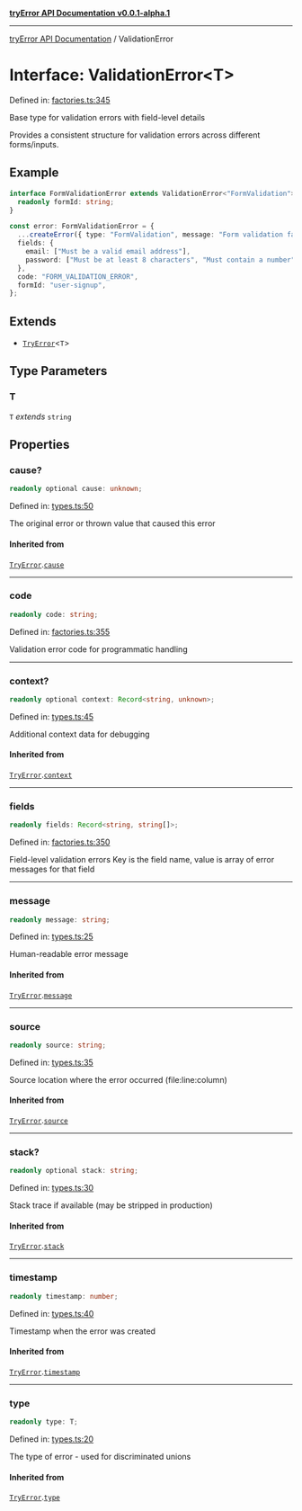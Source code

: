 [**tryError API Documentation v0.0.1-alpha.1**](../index.md)

---

[tryError API Documentation](../index.md) / ValidationError

# Interface: ValidationError\<T\>

Defined in: [factories.ts:345](https://github.com/oconnorjohnson/try-error/blob/e3ae0308069a4fba073f4543d527ad76373db795/src/factories.ts#L345)

Base type for validation errors with field-level details

Provides a consistent structure for validation errors across different forms/inputs.

## Example

```typescript
interface FormValidationError extends ValidationError<"FormValidation"> {
  readonly formId: string;
}

const error: FormValidationError = {
  ...createError({ type: "FormValidation", message: "Form validation failed" }),
  fields: {
    email: ["Must be a valid email address"],
    password: ["Must be at least 8 characters", "Must contain a number"],
  },
  code: "FORM_VALIDATION_ERROR",
  formId: "user-signup",
};
```

## Extends

- [`TryError`](TryError.md)\<`T`\>

## Type Parameters

### T

`T` _extends_ `string`

## Properties

### cause?

```ts
readonly optional cause: unknown;
```

Defined in: [types.ts:50](https://github.com/oconnorjohnson/try-error/blob/e3ae0308069a4fba073f4543d527ad76373db795/src/types.ts#L50)

The original error or thrown value that caused this error

#### Inherited from

[`TryError`](TryError.md).[`cause`](TryError.md#cause)

---

### code

```ts
readonly code: string;
```

Defined in: [factories.ts:355](https://github.com/oconnorjohnson/try-error/blob/e3ae0308069a4fba073f4543d527ad76373db795/src/factories.ts#L355)

Validation error code for programmatic handling

---

### context?

```ts
readonly optional context: Record<string, unknown>;
```

Defined in: [types.ts:45](https://github.com/oconnorjohnson/try-error/blob/e3ae0308069a4fba073f4543d527ad76373db795/src/types.ts#L45)

Additional context data for debugging

#### Inherited from

[`TryError`](TryError.md).[`context`](TryError.md#context)

---

### fields

```ts
readonly fields: Record<string, string[]>;
```

Defined in: [factories.ts:350](https://github.com/oconnorjohnson/try-error/blob/e3ae0308069a4fba073f4543d527ad76373db795/src/factories.ts#L350)

Field-level validation errors
Key is the field name, value is array of error messages for that field

---

### message

```ts
readonly message: string;
```

Defined in: [types.ts:25](https://github.com/oconnorjohnson/try-error/blob/e3ae0308069a4fba073f4543d527ad76373db795/src/types.ts#L25)

Human-readable error message

#### Inherited from

[`TryError`](TryError.md).[`message`](TryError.md#message)

---

### source

```ts
readonly source: string;
```

Defined in: [types.ts:35](https://github.com/oconnorjohnson/try-error/blob/e3ae0308069a4fba073f4543d527ad76373db795/src/types.ts#L35)

Source location where the error occurred (file:line:column)

#### Inherited from

[`TryError`](TryError.md).[`source`](TryError.md#source)

---

### stack?

```ts
readonly optional stack: string;
```

Defined in: [types.ts:30](https://github.com/oconnorjohnson/try-error/blob/e3ae0308069a4fba073f4543d527ad76373db795/src/types.ts#L30)

Stack trace if available (may be stripped in production)

#### Inherited from

[`TryError`](TryError.md).[`stack`](TryError.md#stack)

---

### timestamp

```ts
readonly timestamp: number;
```

Defined in: [types.ts:40](https://github.com/oconnorjohnson/try-error/blob/e3ae0308069a4fba073f4543d527ad76373db795/src/types.ts#L40)

Timestamp when the error was created

#### Inherited from

[`TryError`](TryError.md).[`timestamp`](TryError.md#timestamp)

---

### type

```ts
readonly type: T;
```

Defined in: [types.ts:20](https://github.com/oconnorjohnson/try-error/blob/e3ae0308069a4fba073f4543d527ad76373db795/src/types.ts#L20)

The type of error - used for discriminated unions

#### Inherited from

[`TryError`](TryError.md).[`type`](TryError.md#type)
